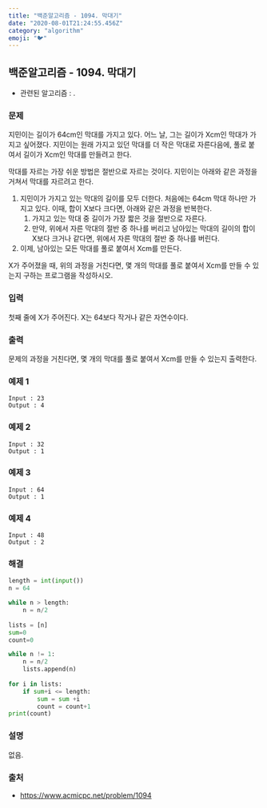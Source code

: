 ```yaml
---
title: "백준알고리즘 - 1094. 막대기"
date: "2020-08-01T21:24:55.456Z"
category: "algorithm"
emoji: "🐦"
---
```


## 백준알고리즘 - 1094. 막대기

- 관련된 알고리즘 : .

### 문제

지민이는 길이가 64cm인 막대를 가지고 있다. 어느 날, 그는 길이가 Xcm인 막대가 가지고 싶어졌다. 지민이는 원래 가지고 있던 막대를 더 작은 막대로 자른다음에, 풀로 붙여서 길이가 Xcm인 막대를 만들려고 한다.

막대를 자르는 가장 쉬운 방법은 절반으로 자르는 것이다. 지민이는 아래와 같은 과정을 거쳐서 막대를 자르려고 한다.

1. 지민이가 가지고 있는 막대의 길이를 모두 더한다. 처음에는 64cm 막대 하나만 가지고 있다. 이때, 합이 X보다 크다면, 아래와 같은 과정을 반복한다.
   1. 가지고 있는 막대 중 길이가 가장 짧은 것을 절반으로 자른다.
   2. 만약, 위에서 자른 막대의 절반 중 하나를 버리고 남아있는 막대의 길이의 합이 X보다 크거나 같다면, 위에서 자른 막대의 절반 중 하나를 버린다.
2. 이제, 남아있는 모든 막대를 풀로 붙여서 Xcm를 만든다.

X가 주어졌을 때, 위의 과정을 거친다면, 몇 개의 막대를 풀로 붙여서 Xcm를 만들 수 있는지 구하는 프로그램을 작성하시오. 

### 입력

첫째 줄에 X가 주어진다. X는 64보다 작거나 같은 자연수이다.

### 출력

문제의 과정을 거친다면, 몇 개의 막대를 풀로 붙여서 Xcm를 만들 수 있는지 출력한다.

### 예제 1

```
Input : 23
Output : 4
```

### 예제 2

```
Input : 32
Output : 1
```

### 예제 3

```
Input : 64
Output : 1
```

### 예제 4

```
Input : 48
Output : 2
```



### 해결

```python
length = int(input())
n = 64

while n > length:
    n = n/2
    
lists = [n]
sum=0
count=0

while n != 1:
    n = n/2
    lists.append(n)
    
for i in lists:
    if sum+i <= length:
        sum = sum +i
        count = count+1
print(count)
```

### 설명

없음.

### 출처

- https://www.acmicpc.net/problem/1094
